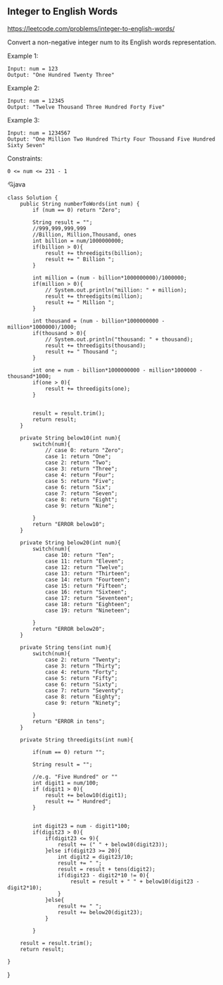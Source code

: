 ## Integer to English Words

https://leetcode.com/problems/integer-to-english-words/

Convert a non-negative integer num to its English words representation.

 

Example 1:

    Input: num = 123
    Output: "One Hundred Twenty Three"
Example 2:

    Input: num = 12345
    Output: "Twelve Thousand Three Hundred Forty Five"
Example 3:

    Input: num = 1234567
    Output: "One Million Two Hundred Thirty Four Thousand Five Hundred Sixty Seven"
 

Constraints:

    0 <= num <= 231 - 1
    
:cupid:java

    class Solution {
        public String numberToWords(int num) {
            if (num == 0) return "Zero";

            String result = "";
            //999,999,999,999
            //Billion, Million,Thousand, ones
            int billion = num/1000000000;
            if(billion > 0){
                result += threedigits(billion);
                result += " Billion ";
            }

            int million = (num - billion*1000000000)/1000000;
            if(million > 0){
                // System.out.println("million: " + million);
                result += threedigits(million);
                result += " Million ";
            }

            int thousand = (num - billion*1000000000 - million*1000000)/1000;
            if(thousand > 0){
                // System.out.println("thousand: " + thousand);
                result += threedigits(thousand);
                result += " Thousand ";
            }

            int one = num - billion*1000000000 - million*1000000 - thousand*1000;
            if(one > 0){
                result += threedigits(one);
            }


            result = result.trim();
            return result;
        }

        private String below10(int num){
            switch(num){
                // case 0: return "Zero";
                case 1: return "One";
                case 2: return "Two";
                case 3: return "Three";
                case 4: return "Four";
                case 5: return "Five";
                case 6: return "Six";
                case 7: return "Seven";
                case 8: return "Eight";
                case 9: return "Nine";

            }
            return "ERROR below10";
        }

        private String below20(int num){
            switch(num){      
                case 10: return "Ten";
                case 11: return "Eleven";
                case 12: return "Twelve";
                case 13: return "Thirteen";
                case 14: return "Fourteen";
                case 15: return "Fifteen";
                case 16: return "Sixteen";
                case 17: return "Seventeen";
                case 18: return "Eighteen";
                case 19: return "Nineteen";

            }
            return "ERROR below20";
        }

        private String tens(int num){
            switch(num){
                case 2: return "Twenty";
                case 3: return "Thirty";
                case 4: return "Forty";
                case 5: return "Fifty";
                case 6: return "Sixty";
                case 7: return "Seventy";
                case 8: return "Eighty";
                case 9: return "Ninety";

            }
            return "ERROR in tens";
        }    

        private String threedigits(int num){

            if(num == 0) return "";

            String result = "";

            //e.g. "Five Hundred" or ""
            int digit1 = num/100;
            if (digit1 > 0){
                result += below10(digit1);
                result += " Hundred";
            }


            int digit23 = num - digit1*100;
            if(digit23 > 0){
                if(digit23 <= 9){
                    result += (" " + below10(digit23));
                }else if(digit23 >= 20){
                    int digit2 = digit23/10;                    
                    result += " ";
                    result = result + tens(digit2);
                    if(digit23 - digit2*10 != 0){
                        result = result + " " + below10(digit23 - digit2*10);
                    }
                }else{
                    result += " ";
                    result += below20(digit23);
                }

            }

        result = result.trim();
        return result;
        
    }
}

